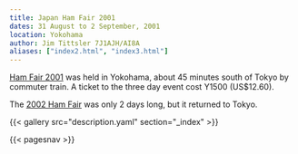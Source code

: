 ```yaml
---
title: Japan Ham Fair 2001
dates: 31 August to 2 September, 2001
location: Yokohama
author: Jim Tittsler 7J1AJH/AI8A
aliases: ["index2.html", "index3.html"]
---
```


[Ham Fair 2001](http://www.jarl.or.jp/Japanese/1_Tanoshimo/1-3_Ham-Fair/Ham-Fair.htm) was held in Yokohama, about 45 minutes south of Tokyo
by commuter train.  A ticket to the three day event
cost Y1500 (US$12.60).

The [2002 Ham Fair](/2002/hamfair/index.html) was only
    2 days long, but it returned to Tokyo.

{{< gallery src="description.yaml" section="_index" >}}

{{< pagesnav >}}
